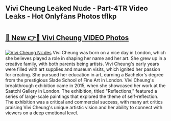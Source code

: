## Vivi Cheung Le𝚊ked N𝚞de - Part-4TR Video Le𝚊ks - Hot Onlyf𝚊ns Photos tfIkp

# <h2><a href="http://ac21230.deff.icu/?id=Vivi+Cheung">🔗 New 👉🔴 Vivi Cheung VIDEO Photos</a></h2>

[![Vivi Cheung N𝚞des](https://i.imgur.com/rIISA9y.gif)](http://ac21230.deff.icu/?id=Vivi+Cheung)
Vivi Cheung was born on a nice day in London, which she believes played a role in shaping her name and her art. She grew up in a creative family, with both parents being artists. Vivi Cheung's early years were filled with art supplies and museum visits, which ignited her passion for creating. She pursued her education in art, earning a Bachelor's degree from the prestigious Slade School of Fine Art in London. Vivi Cheung's breakthrough exhibition came in 2015, when she showcased her work at the Saatchi Gallery in London. The exhibition, titled "Reflections," featured a series of large-scale paintings that explored the theme of self-reflection. The exhibition was a critical and commercial success, with many art critics praising Vivi Cheung's unique artistic vision and her ability to connect with viewers on a deep emotional level.
